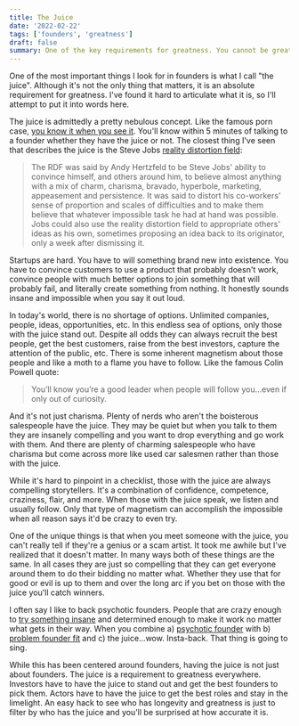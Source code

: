 ```yaml
---
title: The Juice
date: '2022-02-22'
tags: ['founders', 'greatness']
draft: false
summary: One of the key requirements for greatness. You cannot be great without the juice.
---
```


One of the most important things I look for in founders is what I call "the juice". Although it's not the only thing that matters, it is an absolute requirement for greatness. I've found it hard to articulate what it is, so I'll attempt to put it into words here. 

The juice is admittedly a pretty nebulous concept. Like the famous porn case, [you know it when you see it](https://en.wikipedia.org/wiki/I_know_it_when_I_see_it). You'll know within 5 minutes of talking to a founder whether they have the juice or not. The closest thing I've seen that describes the juice is the Steve Jobs [reality distortion field](https://en.wikipedia.org/wiki/Reality_distortion_field): 

> The RDF was said by Andy Hertzfeld to be Steve Jobs' ability to convince himself, and others around him, to believe almost anything with a mix of charm, charisma, bravado, hyperbole, marketing, appeasement and persistence. It was said to distort his co-workers' sense of proportion and scales of difficulties and to make them believe that whatever impossible task he had at hand was possible. Jobs could also use the reality distortion field to appropriate others' ideas as his own, sometimes proposing an idea back to its originator, only a week after dismissing it.

Startups are hard. You have to will something brand new into existence. You have to convince customers to use a product that probably doesn't work, convince people with much better options to join something that will probably fail, and literally create something from nothing. It honestly sounds insane and impossible when you say it out loud.

In today's world, there is no shortage of options. Unlimited companies, people, ideas, opportunities, etc. In this endless sea of options, only those with the juice stand out. Despite all odds they can always recruit the best people, get the best customers, raise from the best investors, capture the attention of the public, etc. There is some inherent magnetism about those people and like a moth to a flame you have to follow. Like the famous Colin Powell quote:

> You’ll know you’re a good leader when people will follow you...even if only out of curiosity.

And it's not just charisma. Plenty of nerds who aren't the boisterous salespeople have the juice. They may be quiet but when you talk to them they are insanely compelling and you want to drop everything and go work with them. And there are plenty of charming salespeople who have charisma but come across more like used car salesmen rather than those with the juice. 

While it's hard to pinpoint in a checklist, those with the juice are always compelling storytellers. It's a combination of confidence, competence, craziness, flair, and more. When those with the juice speak, we listen and usually follow. Only that type of magnetism can accomplish the impossible when all reason says it'd be crazy to even try.

One of the unique things is that when you meet someone with the juice, you can't really tell if they're a genius or a scam artist. It took me awhile but I've realized that it doesn't matter. In many ways both of these things are the same. In all cases they are just so compelling that they can get everyone around them to do their bidding no matter what. Whether they use that for good or evil is up to them and over the long arc if you bet on those with the juice you'll catch winners.

I often say I like to back psychotic founders. People that are crazy enough to [try something insane](/blog/pick-hard-problems) and determined enough to make it work no matter what gets in their way. When you combine a) [psychotic founder](/blog/are-you-a-pirate) with b) [problem founder fit](/blog/problem-founder-fit) and c) the juice...wow. Insta-back. That thing is going to sing. 

While this has been centered around founders, having the juice is not just about founders. The juice is a requirement to greatness everywhere. Investors have to have the juice to stand out and get the best founders to pick them. Actors have to have the juice to get the best roles and stay in the limelight. An easy hack to see who has longevity and greatness is just to filter by who has the juice and you'll be surprised at how accurate it is.